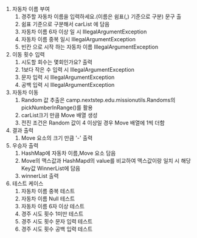 1. 자동차 이름 부여
   1) 경주할 자동차 이름을 입력하세요.(이름은 쉼표(,) 기준으로 구분) 문구 출 
   2) 쉼표 기준으로 구분해서 carList 에 담음
   3) 자동차 이름 6자 이상 일 시 IllegalArgumentException
   4) 자동차 이름 중복 일시 IllegalArgumentException
   5) 빈칸 으로 시작 하는 자동차 이름 IllegalArgumentException
2. 이동 횟수 입력
   1) 시도할 회수는 몇회인가요? 출력
   2) 1보다 작은 수 입력 시 IllegalArgumentException
   3) 문자 입력 시 IllegalArgumentException
   4) 공백 입력 시 IllegalArgumentException
3. 자동차 이동
   1) Random 값 추출은 camp.nextstep.edu.missionutils.Randoms의 pickNumberInRange()를 활용
   2) carList크기 만큼 Move 배열 생성
   3) 전진 조건은 Random 값이 4 이상일 경우 Move 배열에 1씩 더함
4. 결과 출력
   1) Move 요소의 크기 만큼 '-' 출력
5. 우승자 출력
   1) HashMap에 자동차 이름,Move 요소 담음
   2) Move의 맥스값과 HashMapd의 value를 비교하여 맥스값이랑 일치 시 해당 Key값 WinnerList에 담음
   3) winnerList 출력 
6. 테스트 케이스
   1) 자동차 이름 중복 테스트
   2) 자동차 이름 Null 테스트
   3) 자동차 이름 6자 이상 테스트
   4) 경주 시도 횟수 1미만 테스트
   5) 경주 시도 횟수 문자 입력 테스트
   6) 경주 시도 횟수 공백 입력 테스트
   